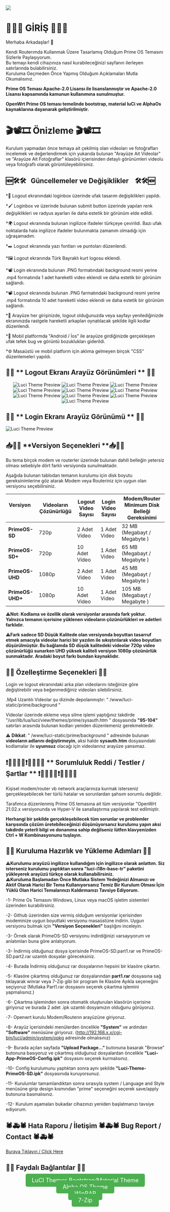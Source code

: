 
<img src="https://i.imgur.com/Q0bVNgu.png"> 


# 🏁🚪🏁 **GİRİŞ** 🏁🚪🏁 


Merhaba Arkadaşlar! 👋

Kendi Routerımda Kullanmak Üzere Tasarlamış Olduğum Prime OS Temasını Sizlerle Paylaşıyorum.<br>
Bu temayı kendi cihazınıza nasıl kurabileceğinizi sayfanın ilerleyen satırlarında bulabilirsiniz.<br>
Kuruluma Geçmeden Önce Yapmış Olduğum Açıklamaları Mutla Okumalısınız.<br>

**Prime OS Teması Apache-2.0 Lisansı ile lisanslanmıştır ve Apache-2.0 Lisansı kapsamında kamunun kullanımına sunulmuştur.**

**OpenWrt Prime OS teması temelinde bootstrap, material luCi ve AlphaOs kaynaklarına dayanarak geliştirilmiştir.** 

# 🎬📽️🎞️ **Önizleme** 🎬📽️🎞️
Kurulum yapmadan önce temaya ait çekilmiş olan videoları ve fotoğrafları incelemek ve değerlendirmek için yukarıda bulunan "Arayüze Ait Videolar" ve "Arayüze Ait Fotoğraflar" klasörü içierisinden detaylı görünümleri videolu veya fotoğraflı olarak görüntüleyebilirsiniz. 

## 🆕🛠🛠   Güncellemeler ve Değişiklikler    🛠🛠🆕

*🎨 Logout ekranındaki loginbox üzerinde ufak tasarım değişiklikleri yapıldı.

*🖌️ Loginbox ve üzerinde bulunan submit button üzerinde yapılan renk değişiklikleri ve radyus ayarları ile daha estetik bir görünüm elde edildi.

*🌍 Logout ekranında bulunan ingilizce ifadeler türkçeye çevirildi. Bazı ufak noktalarda hala ingilizce ifadeler bulunmakta zamanım olmadığı için uğraşamadım.

*✒️ Logout ekranında yazı fontları ve puntoları düzenlendi.

*🖼️ Logout ekranında Türk Bayraklı kurt logosu eklendi.

*📽️ Login  ekranında bulunan .PNG formatındaki background resmi yerine .mp4 formatında 1 adet hareketli video eklendi ve daha estetik bir görünüm sağlandı.

*📽️ Logout ekranında bulunan .PNG farmatındaki background resmi yerine .mp4 formatında 10 adet hareketli video eklendi ve daha estetik bir görünüm sağlandı.

*🔄 Arayüze her girişinizde, logout olduğunuzda veya sayfayı yenilediğinizde ekranınızda rastgele hareketli arkaplan oynatılacak şekilde ilgili kodlar düzenlendi.

*📱 Mobil platformda "Android / İos" ile arayüze girdiğinizde gerçekleşen ufak tefek bug ve görüntü bozuklukları giderildi.

*⚙️ Masaüstü ve mobil platform için aklıma gelmeyen birçok "CSS" düzenlemeleri yapıldı.

## 🌟🌟 ** Logout Ekranı Arayüz Görünümleri ** 🌟🌟


<div align="center">
<img src="https://raw.githubusercontent.com/KeReM0699/OpenWrt-Luci-PrimeOS-Temasi--OpenWrt-Luci-Theme-PrimeOS-Turkish-TR/refs/heads/main/Aray%C3%BCze%20Ait%20Foto%C4%9Fraflar/photo-4.png" alt="Luci Theme Preview">
<img src="https://raw.githubusercontent.com/KeReM0699/OpenWrt-Luci-PrimeOS-Temasi--OpenWrt-Luci-Theme-PrimeOS-Turkish-TR/refs/heads/main/Aray%C3%BCze%20Ait%20Foto%C4%9Fraflar/photo-3.png" alt="Luci Theme Preview">
<img src="https://raw.githubusercontent.com/KeReM0699/OpenWrt-Luci-PrimeOS-Temasi--OpenWrt-Luci-Theme-PrimeOS-Turkish-TR/refs/heads/main/Aray%C3%BCze%20Ait%20Foto%C4%9Fraflar/photo-1.png" alt="Luci Theme Preview">
<img src="https://raw.githubusercontent.com/KeReM0699/OpenWrt-Luci-PrimeOS-Temasi--OpenWrt-Luci-Theme-PrimeOS-Turkish-TR/refs/heads/main/Aray%C3%BCze%20Ait%20Foto%C4%9Fraflar/photo-2.png" alt="Luci Theme Preview">
<img src="https://raw.githubusercontent.com/KeReM0699/OpenWrt-Luci-PrimeOS-Temasi--OpenWrt-Luci-Theme-PrimeOS-Turkish-TR/refs/heads/main/Aray%C3%BCze%20Ait%20Foto%C4%9Fraflar/photo-5.png" alt="Luci Theme Preview">
<img src="https://raw.githubusercontent.com/KeReM0699/OpenWrt-Luci-PrimeOS-Temasi--OpenWrt-Luci-Theme-PrimeOS-Turkish-TR/refs/heads/main/Aray%C3%BCze%20Ait%20Foto%C4%9Fraflar/photo-6.png" alt="Luci Theme Preview">
<img src="https://raw.githubusercontent.com/KeReM0699/OpenWrt-Luci-PrimeOS-Temasi--OpenWrt-Luci-Theme-PrimeOS-Turkish-TR/refs/heads/main/Aray%C3%BCze%20Ait%20Foto%C4%9Fraflar/photo-7.png" alt="Luci Theme Preview">
<img src="https://raw.githubusercontent.com/KeReM0699/OpenWrt-Luci-PrimeOS-Temasi--OpenWrt-Luci-Theme-PrimeOS-Turkish-TR/refs/heads/main/Aray%C3%BCze%20Ait%20Foto%C4%9Fraflar/photo-8.png" alt="Luci Theme Preview">
<img src="https://raw.githubusercontent.com/KeReM0699/OpenWrt-Luci-PrimeOS-Temasi--OpenWrt-Luci-Theme-PrimeOS-Turkish-TR/refs/heads/main/Aray%C3%BCze%20Ait%20Foto%C4%9Fraflar/photo-9.png" alt="Luci Theme Preview">
<img src="https://raw.githubusercontent.com/KeReM0699/OpenWrt-Luci-PrimeOS-Temasi--OpenWrt-Luci-Theme-PrimeOS-Turkish-TR/refs/heads/main/Aray%C3%BCze%20Ait%20Foto%C4%9Fraflar/photo-10.png" alt="Luci Theme Preview">
</div>

## 🌟🌟 ** Login Ekranı Arayüz Görünümü ** 🌟🌟

<img src="https://raw.githubusercontent.com/KeReM0699/OpenWrt-Luci-PrimeOS-Temasi--OpenWrt-Luci-Theme-PrimeOS-Turkish-TR/refs/heads/main/Aray%C3%BCze%20Ait%20Foto%C4%9Fraflar/Logon%20Photo.png" alt="Luci Theme Preview">



## 📥🤔👀 **Versiyon Seçenekleri **📥🤔👀

Bu tema birçok modem ve routerler üzerinde bulunan dahili belleğin yetersiz olması sebebiyle dört farklı versiyonda sunulmaktadır.

Aşağıda bulunan tablodan temanın kurulumu için disk boyutu gereksinimlerine göz atarak Modem veya Routeriniz için uygun olan versiyonu seçebilirsiniz.



| Versiyon                       |  Videoların Çözünürlüğü| Logout Video Sayısı |Login Video Sayısı | Modem/Router Minimum Disk Belleği Gereksinimi | 
| ---                            | ---                    | ---                 | ---               | ---                                           |
| **PrimeOS-SD**                 | 720p                   | 2 Adet Video        | 1 Adet Video      |  32 MB (Megabayt / Megabyte )                 |
| **PrimeOS-SD+**                | 720p                   | 10 Adet Video       | 1 Adet Video      |  65 MB (Megabayt / Megabyte )                 |
| **PrimeOS-UHD**                | 1080p                  | 2 Adet Video        | 1 Adet Video      |  45 MB (Megabayt / Megabyte )                 |
| **PrimeOS-UHD+**               | 1080p                  | 10 Adet Video       | 1 Adet Video      |105 MB (Megabayt / Megabyte )                  |

⚠️**Not:** **Kodlama ve özellik olarak versiyonlar arasında fark yoktur. Yalnızca temanın içerisine yüklenen videoların çözünürlükleri ve adetleri farklıdır.**

⚠️**Fark sadece SD Düşük Kalitede olan versiyonda boyuttan tasarruf etmek amacıyla videolar harici bir yazılım ile sıkıştırılarak video boyutları düşürülmüştür. Bu bağlamda SD düşük kalitedeki videolar 720p video çözünürlüğü sunarken UHD yüksek kaliteli versiyon 1080p çözünürlük sunmaktadır. Aradaki boyut farkı bundan kaynaklıdır.**




## 🔧🔧 **Özelleştirme Seçenekleri** 🔧🔧

Login ve logout ekranındaki arka plan videolarını isteğinize göre değiştirebilir veya beğenmediğiniz videoları silebilirsiniz.

.Mp4 Uzantılı Videolar şu dizinde depolanmıştır:  " /www/luci-static/prime/background  "

Videolar üzerinde ekleme veya silme işlemi yaptığınız takdirde  "/usr/lib/lua/luci/view/themes/prime/sysauth.htm "
dosyasında **"95-104"** satırları arasında bulunan kodları yeniden düzenlemeniz gerekmektedir.

⚠️ **Dikkat**: " /www/luci-static/prime/background " adresinde bulunan **videoların adlarını değiştirmeyin**, aksi halde **sysauth.htm** dosyasındaki kodlamalar ile **uyumsuz** olacağı için videolarınız arayüze yansımaz.


## ❗🙅🏻‍♂️❌❗🙅🏻‍♂️❌ ** Sorumluluk Reddi / Testler / Şartlar ** ❗🙅🏻‍♂️❌❗🙅🏻‍♂️❌

Kişisel modem/router vb network araçlarınıza kurmak isterseniz gerçekleşebilecek her türlü hatalar ve sorunlardan şahsım sorumlu değildir.

Tarafımca düzenlenmiş Prime OS temasına ait tüm versiyonlar "OpenWrt 21.02.x versiyonunda ve Hyper-V ile sanallaştırma yapılarak test edilmiştir. 

**Herhangi bir şekilde gerçekleşebilecek tüm sorunlar ve problemler karşısında çözüm üretebileceğinizi düşünüyorsanız kurulumu yapın aksi takdirde yeterli bilgi ve donanıma sahip değilseniz lütfen klavyenizden  Ctrl + W Kombinasyonunu tuşlayın.**


## 🚀🚀 **Kuruluma Hazırlık ve Yükleme Adımları** 🚀🚀

**⚠️Kurulumu arayüzü ingilizce kullandığım için ingilizce olarak anlattım. Siz isterseniz kurulumu yaptıktan sonra "luci-i18n-base-tr" paketini yükleyerek arayüzü türkçe olarak kullanabilirsiniz.**  <br>
**⚠️Kuruluma Başlamadan Önce Mutlaka Sistem Yedeğinizi Almanızı ve Aktif Olarak Harici Bir Tema Kullanıyorsanız Temiz Bir Kurulum Olması İçin Yüklü Olan Harici Temalarınızı Kaldırmanızı Tavsiye Ediyorum.**<br>

-1- Prime Os Temasını Windows, Linux veya macOS işletim sistemleri üzerinden kurabilirsiniz.<br>

-2- Github üzerinden size vermiş olduğum versiyonlar içerisinden modeminize uygun boyuttaki versiyonu masaüstüne indirin. Uygun versiyonu bulmak için **"Versiyon Seçenekleri"** başlığını inceleyin.<br>

-3- Örnek olarak PrimeOS-SD versiyonu indirdiğinizi varsayıyorum ve anlatımları buna göre anlatıyorum. <br>

-3- İndirmiş olduğunuz dosya içerisinde PrimeOS-SD.part1.rar ve PrimeOS-SD.part2.rar uzantılı dosyalar göreceksiniz.<br>

-4- Burada İndirmiş olduğunuz rar dosyalarının hepsini bir klasöre çıkartın.<br>

-5- Klasöre çıkartmış olduğunuz rar dosyalarından **part1.rar** dosyasına sağ tıklayarak winrar veya 7-Zip gibi bir program ile Klasöre Ayıkla seçeneğini seçiyoruz (Mutlaka Part1.rar dosyasını seçerek çıkartma işlemini yapmalısınız.)<br>

-6- Çıkartma işleminden sonra otomatik oluşturulan klasörün içerisine giriyoruz ve burada 2 adet .ipk uzantılı dosyamızın olduğunu görüyoruz.<br>

-7- Openwrt kurulu Modem/Routerın arayüzüne giriyoruz.<br>

-8- Arayüz içerisindeki menülerden öncelikle **"System"** ve ardından **"Software"** menüsüne giriyoruz. (http://192.168.x.x/cgi-bin/luci/admin/system/opkg adresinde olmalısınız)<br>

-9- Burada açılan sayfada **"Upload Package…"** butonuna basarak "Browse" butonuna basıyoruz ve çıkartmış olduğunuz dosyalardan öncelikle **"Luci-App-PrimeOS-Config.ipk"** dosyasını seçerek kurmalısınız.<br>

-10- Config kurulumunu yaptıktan sonra aynı şekilde **"Luci-Theme-PrimeOS-SD.ipk"** dosyasınıda kuruyorsunuz.<br>

-11- Kurulumlar tamamlandıktan sonra sırasıyla system / Language and Style menüsüne girip design kısmından "prime" seçeneğini seçerek save/apply butonuna basmalısınız.<br>

-12- Kurulum aşamaları bukadar cihazınızı yeniden başlatmanızı tavsiye ediyorum.<br>


## 🕷️🚑🕷️ Hata Raporu / İletişim 🕷️🚑🕷️ Bug Report / Contact 🕷️🚑🕷️

[Buraya Tıklayın / Click Here](mailto:keremy455@gmail.com)



## 🔗🔗 **Faydalı Bağlantılar** 🔗🔗

<div align="center">
  <a href="https://openwrt.org/docs/guide-user/luci/luci.themes#other_themes" style="background-color: #4CAF50; padding: 10px 20px; color: white; border-radius: 5px; text-decoration: none; font-size: 18px;">LuCI Themes Bootstrap/Material Theme
 </a>
</div>

<div align="center">
  <a href="https://github.com/derisamedia/luci-theme-alpha" style="background-color: #4CAF50; padding: 10px 20px; color: white; border-radius: 5px; text-decoration: none; font-size: 18px;">Alpha OS Theme</a>
</div>
<div align="center">
  <a href="https://www.win-rar.com/start.html?&L=5" style="background-color: #4CAF50; padding: 10px 20px; color: white; border-radius: 5px; text-decoration: none; font-size: 18px;">WinRAR</a>
</div>
<div align="center">
  <a href="https://www.7-zip.org/" style="background-color: #4CAF50; padding: 10px 20px; color: white; border-radius: 5px; text-decoration: none; font-size: 18px;">7-Zip</a>
</div>












